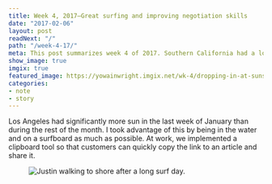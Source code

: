 ```yaml
---
title: Week 4, 2017—Great surfing and improving negotiation skills
date: "2017-02-06"
layout: post
readNext: "/"
path: "/week-4-17/"
meta: This post summarizes week 4 of 2017. Southern California had a lot of good surfing
show_image: true
imgix: true
featured_image: https://yowainwright.imgix.net/wk-4/dropping-in-at-sunset.jpg
categories:
- note
- story
---
```


Los Angeles had significantly more sun in the last week of January than during the rest of the month. I took advantage of this by being in the water and on a surfboard as much as possible. At work, we implemented a clipboard tool so that customers can quickly copy the link to an article and share it.

<figure>
  <img src="https://yowainwright.imgix.net/wk-4/justin-walking-to-shore.jpg?w=800&h=800&crop=focalpoint&auto=format" alt="Justin walking to shore after a long surf day." />
</figure>


